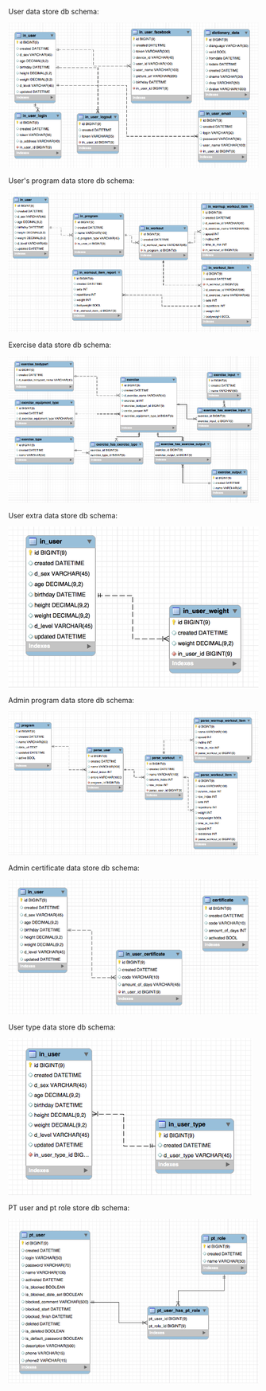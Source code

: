 User data store db schema:

![pt schema](pt-schema-login-v3.png)

User's program data store db schema:

![pt schema](pt-schema-program-v3.png)

Exercise data store db schema:

![pt schema](pt-schema-exercise-v5.png)

User extra data store db schema:

![pt schema](pt-schema-user-data-v1.png)

Admin program data store db schema:

![pt schema](pt-schema-program-data-v3.png)

Admin certificate data store db schema:

![pt schema](pt-schema-certificate-v1.png)

User type data store db schema:

![pt schema](pt-schema-user-type-v1.png)

PT user and pt role store db schema:

![pt schema](pt-schema-user-and-role-v2.png)

